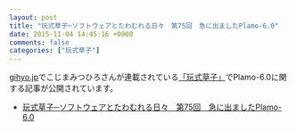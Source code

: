```yaml
---
layout: post
title: "玩式草子─ソフトウェアとたわむれる日々　第75回　急に出ましたPlamo-6.0"
date: 2015-11-04 14:45:16 +0900
comments: false
categories: ["玩式草子"]
---
```

[gihyo.jp](http://gihyo.jp/)でこじまみつひろさんが連載されている[「玩式草子」](http://gihyo.jp/lifestyle/serial/01/ganshiki-soushi)でPlamo-6.0に関する記事が公開されています。

* [玩式草子─ソフトウェアとたわむれる日々　第75回　急に出ましたPlamo-6.0](http://gihyo.jp/lifestyle/serial/01/ganshiki-soushi/0075)
